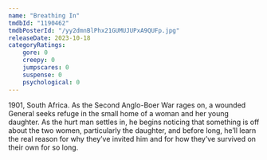 ```yaml
---
name: "Breathing In"
tmdbId: "1190462"
tmdbPosterId: "/yy2dmnBlPhx21GUMUJUPxA9QUFp.jpg"
releaseDate: 2023-10-18
categoryRatings:
    gore: 0
    creepy: 0
    jumpscares: 0
    suspense: 0
    psychological: 0
---
```

1901, South Africa. As the Second Anglo-Boer War rages on, a wounded General seeks refuge in the small home of a woman and her young daughter. As the hurt man settles in, he begins noticing that something is off about the two women, particularly the daughter, and before long, he’ll learn the real reason for why they’ve invited him and for how they’ve survived on their own for so long.
